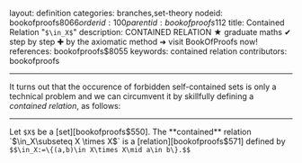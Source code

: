 layout: definition
categories: branches,set-theory
nodeid: bookofproofs$8066
orderid: 100
parentid: bookofproofs$112
title: Contained Relation "`$\in_X$`"
description: CONTAINED RELATION ★ graduate maths ✔ step by step ✚ by the axiomatic method ➜ visit BookOfProofs now!
references: bookofproofs$8055
keywords: contained relation
contributors: bookofproofs

---
It turns out that the occurence of forbidden self-contained sets is only a technical problem and we can circumvent it by skillfully defining a _contained relation_, as follows:

---

Let `$X$` be a [set][bookofproofs$550]. The **contained** relation `$\in_X\subseteq X \times X$` is a [relation][bookofproofs$571] defined by `$$\in_X:=\{(a,b)\in X\times X\mid a\in b\}.$$`
